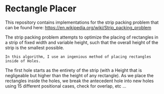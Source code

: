 # Rectangle Placer

This repository contains implementations for the strip packing problem that can be found here: https://en.wikipedia.org/wiki/Strip_packing_problem

The strip packing problem attempts to optimize the placing of rectangles in a strip of fixed width and variable height, such that the overall height of the strip is the smallest possible.

    In this algorithm, I use an ingenious method of placing rectangles inside of Holes. 
The first hole starts as the entirety of the strip (with a Height that is negligeable but higher than the height of any rectangle). 
As we place the rectangles inside the holes, we break the antecedent hole into new holes using 15 different positional cases, check for overlap, etc ...

